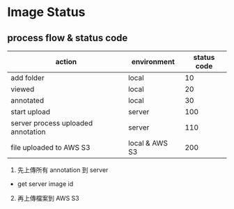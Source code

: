 # Image Status


## process flow & status code

| action | environment | status code |
| --- | --- | --- |
| add folder | local  | 10 |
| viewed | local | 20 | 
| annotated | local | 30 |
| start upload | server | 100 |
| server process uploaded annotation | server | 110 |
| file uploaded to AWS S3 | local & AWS S3 | 200 |

1. 先上傳所有 annotation 到 server
- get server image id
2. 再上傳檔案到 AWS S3
